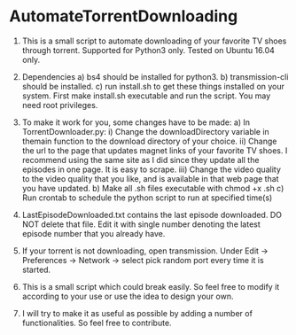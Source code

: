 # AutomateTorrentDownloading
1) This is a small script to automate downloading of your favorite TV shoes through torrent. Supported for Python3 only. Tested on Ubuntu 16.04 only.

2) Dependencies
	a) bs4 should be installed for python3.
	b) transmission-cli should be installed.
	c) run install.sh to get these things installed on your system. First make install.sh executable and run the script. You may need root privileges.
	
3) To make it work for you, some changes have to be made:
	a) In TorrentDownloader.py:
		i) Change the downloadDirectory variable in themain function to the download directory of your choice.
		ii) Change the url to the page that updates magnet links of your favorite TV shoes. I recommend using the same site as I did since they update all the episodes in one page. It is easy to scrape.
		iii) Change the video quality to the video quality that you like, and is available in that web page that you have updated.
	b) Make all .sh files executable with chmod +x <ScriptName>.sh
	c) Run crontab to schedule the python script to run at specified time(s)
	
4) LastEpisodeDownloaded.txt contains the last episode downloaded. DO NOT delete that file. Edit it with single number denoting the latest episode number that you already have.

5) If your torrent is not downloading, open transmission. Under Edit -> Preferences -> Network -> select pick random port every time it is started.

6) This is a small script which could break easily. So feel free to modify it according to your use or use the idea to design your own. 

7) I will try to make it as useful as possible by adding a number of functionalities. So feel free to contribute.
	
